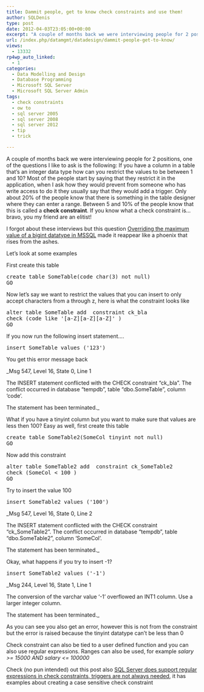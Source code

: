 ```yaml
---
title: Dammit people, get to know check constraints and use them!
author: SQLDenis
type: post
date: 2012-04-03T23:05:00+00:00
excerpt: "A couple of months back we were interviewing people for 2 positions, one of the questions I like to ask is the following: If you have a column in a table that's an integer data type how can you restrict the values to be between 1 and 10? Most of the peo&hellip;"
url: /index.php/datamgmt/datadesign/dammit-people-get-to-know/
views:
  - 13332
rp4wp_auto_linked:
  - 1
categories:
  - Data Modelling and Design
  - Database Programming
  - Microsoft SQL Server
  - Microsoft SQL Server Admin
tags:
  - check constraints
  - ow to
  - sql server 2005
  - sql server 2008
  - sql server 2012
  - tip
  - trick

---
```

A couple of months back we were interviewing people for 2 positions, one of the questions I like to ask is the following: If you have a column in a table that&#8217;s an integer data type how can you restrict the values to be between 1 and 10? Most of the people start by saying that they restrict it in the application, when I ask how they would prevent from someone who has write access to do it they usually say that they would add a trigger. Only about 20% of the people know that there is something in the table designer where they can enter a range. Between 5 and 10% of the people know that this is called a **check constraint**. If you know what a check constraint is&#8230;bravo, you my friend are an elitist!

I forgot about these interviews but this question [Overriding the maximum value of a bigint datatype in MSSQL][1] made it reappear like a phoenix that rises from the ashes.

Let&#8217;s look at some examples

First create this table

<pre>create table SomeTable(code char(3) not null)
GO</pre>

Now let&#8217;s say we want to restrict the values that you can insert to only accept characters from a through z, here is what the constraint looks like

<pre>alter table SomeTable add  constraint ck_bla
check (code like '[a-Z][a-Z][a-Z]' )
GO</pre>

If you now run the following insert statement&#8230;.

<pre>insert SomeTable values ('123')</pre>

You get this error message back

_Msg 547, Level 16, State 0, Line 1
  
The INSERT statement conflicted with the CHECK constraint &#8220;ck_bla&#8221;. The conflict occurred in database &#8220;tempdb&#8221;, table &#8220;dbo.SomeTable&#8221;, column &#8216;code&#8217;.
  
The statement has been terminated._

What if you have a tinyint column but you want to make sure that values are less then 100? Easy as well, first create this table

<pre>create table SomeTable2(SomeCol tinyint not null)
GO</pre>

Now add this constraint

<pre>alter table SomeTable2 add  constraint ck_SomeTable2
check (SomeCol &lt; 100 )
GO</pre>

Try to insert the value 100

<pre>insert SomeTable2 values ('100')</pre>

_Msg 547, Level 16, State 0, Line 2
  
The INSERT statement conflicted with the CHECK constraint &#8220;ck_SomeTable2&#8221;. The conflict occurred in database &#8220;tempdb&#8221;, table &#8220;dbo.SomeTable2&#8221;, column &#8216;SomeCol&#8217;.
  
The statement has been terminated._

Okay, what happens if you try to insert -1?

<pre>insert SomeTable2 values ('-1')</pre>

_Msg 244, Level 16, State 1, Line 1
  
The conversion of the varchar value &#8216;-1&#8217; overflowed an INT1 column. Use a larger integer column.
  
The statement has been terminated._

As you can see you also get an error, however this is not from the constraint but the error is raised because the tinyint datatype can&#8217;t be less than 0

Check constraint can also be tied to a user defined function and you can also use regular expressions. Ranges can also be used, for example _salary >= 15000 AND salary <= 100000_

Check (no pun intended) out this post also [SQL Server does support regular expressions in check constraints, triggers are not always needed][2], it has examples about creating a case sensitive check constraint

 [1]: http://stackoverflow.com/questions/10002798/overriding-the-maximum-value-of-a-bigint-datatype-in-mssql
 [2]: /index.php/DataMgmt/DBProgramming/sql-server-does-support-regular-expressi